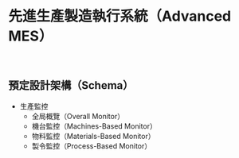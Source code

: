 # 先進生產製造執行系統（Advanced MES）
</br>

## 預定設計架構（Schema）

* 生產監控
  * 全局概覽（Overall Monitor）
  * 機台監控（Machines-Based Monitor）
  * 物料監控（Materials-Based Monitor）
  * 製令監控（Process-Based Monitor）
